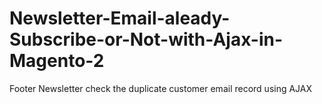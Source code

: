 # Newsletter-Email-aleady-Subscribe-or-Not-with-Ajax-in-Magento-2
Footer Newsletter check the duplicate customer email record using AJAX
